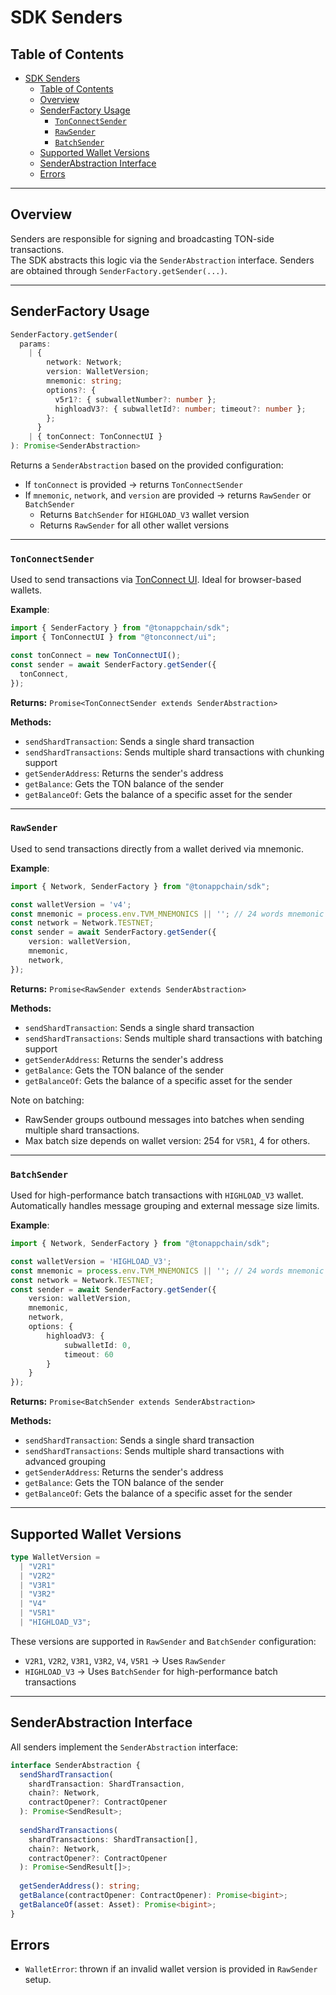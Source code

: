 # SDK Senders

## Table of Contents

- [SDK Senders](#sdk-senders)
  - [Table of Contents](#table-of-contents)
  - [Overview](#overview)
  - [SenderFactory Usage](#senderfactory-usage)
    - [`TonConnectSender`](#tonconnectsender)
    - [`RawSender`](#rawsender)
    - [`BatchSender`](#batchsender)
  - [Supported Wallet Versions](#supported-wallet-versions)
  - [SenderAbstraction Interface](#senderabstraction-interface)
  - [Errors](#errors)

---

## Overview

Senders are responsible for signing and broadcasting TON-side transactions.  
The SDK abstracts this logic via the `SenderAbstraction` interface.
Senders are obtained through `SenderFactory.getSender(...)`.

---

## SenderFactory Usage

```ts
SenderFactory.getSender(
  params:
    | {
        network: Network;
        version: WalletVersion;
        mnemonic: string;
        options?: {
          v5r1?: { subwalletNumber?: number };
          highloadV3?: { subwalletId?: number; timeout?: number };
        };
      }
    | { tonConnect: TonConnectUI }
): Promise<SenderAbstraction>
```

Returns a `SenderAbstraction` based on the provided configuration:

- If `tonConnect` is provided → returns `TonConnectSender`
- If `mnemonic`, `network`, and `version` are provided → returns `RawSender` or `BatchSender`
  - Returns `BatchSender` for `HIGHLOAD_V3` wallet version
  - Returns `RawSender` for all other wallet versions

---

### `TonConnectSender`

Used to send transactions via [TonConnect UI](https://ton.org/ton-connect). Ideal for browser-based wallets.

**Example**:

```ts
import { SenderFactory } from "@tonappchain/sdk";
import { TonConnectUI } from "@tonconnect/ui";

const tonConnect = new TonConnectUI();
const sender = await SenderFactory.getSender({
  tonConnect,
});
```

**Returns:** `Promise<TonConnectSender extends SenderAbstraction>`

**Methods:**
- `sendShardTransaction`: Sends a single shard transaction
- `sendShardTransactions`: Sends multiple shard transactions with chunking support
- `getSenderAddress`: Returns the sender's address
- `getBalance`: Gets the TON balance of the sender
- `getBalanceOf`: Gets the balance of a specific asset for the sender

---

### `RawSender`

Used to send transactions directly from a wallet derived via mnemonic.

**Example**:

```ts
import { Network, SenderFactory } from "@tonappchain/sdk";

const walletVersion = 'v4';
const mnemonic = process.env.TVM_MNEMONICS || ''; // 24 words mnemonic
const network = Network.TESTNET;
const sender = await SenderFactory.getSender({
    version: walletVersion,
    mnemonic,
    network,
});

```

**Returns:** `Promise<RawSender extends SenderAbstraction>`

**Methods:**
- `sendShardTransaction`: Sends a single shard transaction
- `sendShardTransactions`: Sends multiple shard transactions with batching support
- `getSenderAddress`: Returns the sender's address
- `getBalance`: Gets the TON balance of the sender
- `getBalanceOf`: Gets the balance of a specific asset for the sender

Note on batching:
- RawSender groups outbound messages into batches when sending multiple shard transactions.
- Max batch size depends on wallet version: 254 for `V5R1`, 4 for others.

---

### `BatchSender`

Used for high-performance batch transactions with `HIGHLOAD_V3` wallet. Automatically handles message grouping and external message size limits.

**Example**:

```ts
import { Network, SenderFactory } from "@tonappchain/sdk";

const walletVersion = 'HIGHLOAD_V3';
const mnemonic = process.env.TVM_MNEMONICS || ''; // 24 words mnemonic
const network = Network.TESTNET;
const sender = await SenderFactory.getSender({
    version: walletVersion,
    mnemonic,
    network,
    options: {
        highloadV3: {
            subwalletId: 0,
            timeout: 60
        }
    }
});
```

**Returns:** `Promise<BatchSender extends SenderAbstraction>`

**Methods:**
- `sendShardTransaction`: Sends a single shard transaction
- `sendShardTransactions`: Sends multiple shard transactions with advanced grouping
- `getSenderAddress`: Returns the sender's address
- `getBalance`: Gets the TON balance of the sender
- `getBalanceOf`: Gets the balance of a specific asset for the sender

---

## Supported Wallet Versions

```ts
type WalletVersion =
  | "V2R1"
  | "V2R2"
  | "V3R1"
  | "V3R2"
  | "V4"
  | "V5R1"
  | "HIGHLOAD_V3";
```

These versions are supported in `RawSender` and `BatchSender` configuration:
- `V2R1`, `V2R2`, `V3R1`, `V3R2`, `V4`, `V5R1` → Uses `RawSender`
- `HIGHLOAD_V3` → Uses `BatchSender` for high-performance batch transactions

---

## SenderAbstraction Interface

All senders implement the `SenderAbstraction` interface:

```ts
interface SenderAbstraction {
  sendShardTransaction(
    shardTransaction: ShardTransaction,
    chain?: Network,
    contractOpener?: ContractOpener
  ): Promise<SendResult>;
  
  sendShardTransactions(
    shardTransactions: ShardTransaction[],
    chain?: Network,
    contractOpener?: ContractOpener
  ): Promise<SendResult[]>;
  
  getSenderAddress(): string;
  getBalance(contractOpener: ContractOpener): Promise<bigint>;
  getBalanceOf(asset: Asset): Promise<bigint>;
}
```

## Errors

- `WalletError`: thrown if an invalid wallet version is provided in `RawSender` setup.